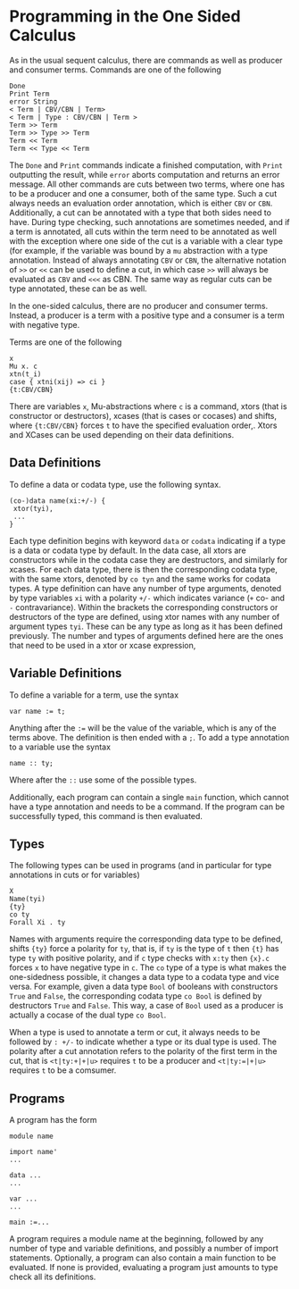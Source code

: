 # Programming in the One Sided Calculus 

As in the usual sequent calculus, there are commands as well as producer and consumer terms. 
Commands are one of the following 
``` 
Done 
Print Term
error String 
< Term | CBV/CBN | Term>
< Term | Type : CBV/CBN | Term >
Term >> Term
Term >> Type >> Term
Term << Term
Term << Type << Term
``` 
The `Done` and `Print` commands indicate a finished computation, with `Print` outputting the result, while `error` aborts computation and returns an error message. 
All other commands are cuts between two terms, where one has to be a producer and one a consumer, both of the same type.
Such a cut always needs an evaluation order annotation, which is either `CBV` or `CBN`. 
Additionally, a cut can be annotated with a type that both sides need to have.
During type checking, such annotations are sometimes needed, and if a term is annotated, all cuts within the term need to be annotated as well with the exception where one side of the cut is a variable with a clear type (for example, if the variable was bound by a `mu` abstraction with a type annotation.
Instead of always annotating `CBV` or `CBN`, the alternative notation of `>>` or `<<` can be used to define a cut, in which case `>>` will always be evaluated as `CBV` and `<<<` as CBN.
The same way as regular cuts can be type annotated, these can be as well.

In the one-sided calculus, there are no producer and consumer terms.
Instead, a producer is a term with a positive type and a consumer is a term with negative type.

Terms are one of the following 

``` 
x
Mu x. c 
xtn(t_i)
case { xtni(xij) => ci }
{t:CBV/CBN} 
```
There are variables `x`, Mu-abstractions where `c` is a command, xtors (that is constructor or destructors), xcases (that is cases or cocases) and shifts, where `{t:CBV/CBN}` forces `t` to have the specified evaluation order,.
Xtors and XCases can be used depending on their data definitions.

## Data Definitions 

To define a data or codata type, use the following syntax.

``` 
(co-)data name(xi:+/-) { 
 xtor(tyi),
 ...
} 
```

Each type definition begins with keyword `data` or `codata` indicating if a type is a data or codata type by default. 
In the data case, all xtors are constructors while in the codata case they are destructors, and similarly for xcases.
For each data type, there is then the corresponding codata type, with the same xtors, denoted by `co tyn` and the same works for codata types.
A type definition can have any number of type arguments, denoted by type variables `xi` with a polarity `+/-` which indicates variance (`+` co- and `-` contravariance). 
Within the brackets the corresponding constructors or destructors of the type are defined, using xtor names with any number of argument types `tyi`. 
These can be any type as long as it has been defined previously.
The number and types of arguments defined here are the ones that need to be used in a xtor or xcase expression,

## Variable Definitions 

To define a variable for a term, use the syntax 

```
var name := t;
```

Anything after the `:=` will be the value of the variable, which is any of the terms above.
The definition is then ended with a `;`.
To add a type annotation to a variable use the syntax 
```
name :: ty;
```
Where after the `::` use some of the possible types.

Additionally, each program can contain a single `main` function, which cannot have a type annotation and needs to be a command.
If the program can be successfully typed, this command is then evaluated.

## Types 

The following types can be used in programs (and in particular for type annotations in cuts or for variables)
 
```
X
Name(tyi)
{ty}
co ty
Forall Xi . ty
```

Names with arguments require the corresponding data type to be defined, shifts `{ty}` force a polarity for `ty`, that is, if `ty` is the type of `t` then `{t}` has type `ty` with positive polarity, and if `c` type checks with `x:ty` then `{x}.c` forces `x` to have negative type in `c`.
The `co` type of a type is what makes the one-sidedness possible, it changes a data type to a codata type and vice versa.
For example, given a data type `Bool` of booleans with constructors `True` and `False`, the corresponding codata type `co Bool` is defined by destructors `True` and `False`.
This way, a case of `Bool` used as a producer is actually a cocase of the dual type `co Bool`.

When a type is used to annotate a term or cut, it always needs to be followed by `: +/-` to indicate whether a type or its dual type is used.
The polarity after a cut annotation refers to the polarity of the first term in the cut, that is `<t|ty:+|+|u>` requires `t` to be a producer and `<t|ty:=|+|u>` requires `t` to be a comsumer.

## Programs 

A program has the form 

``` 
module name 

import name'
...

data ...
...

var ...
...

main :=...
```

A program requires a module name at the beginning, followed by any number of type and variable definitions, and possibly a number of import statements.
Optionally, a program can also contain a main function to be evaluated. 
If none is provided, evaluating a program just amounts to type check all its definitions.
